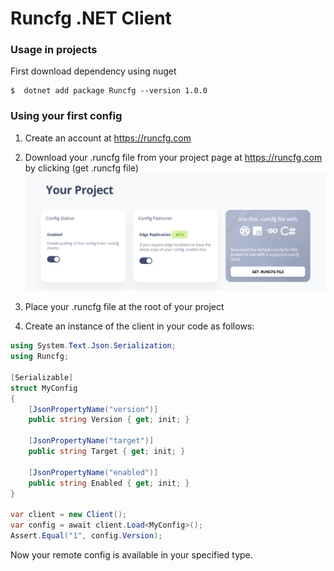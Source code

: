 # Runcfg .NET Client

### Usage in projects

First download dependency using nuget
```shell
$  dotnet add package Runcfg --version 1.0.0
```

### Using your first config

1. Create an account at https://runcfg.com
2. Download your .runcfg file from your project page at https://runcfg.com by clicking (get .runcfg file)
![runcfg.PNG](runcfg.PNG)

3. Place your .runcfg file at the root of your project
4. Create an instance of the client in your code as follows:

```csharp
using System.Text.Json.Serialization;
using Runcfg;

[Serializable]
struct MyConfig
{
    [JsonPropertyName("version")]
    public string Version { get; init; }
    
    [JsonPropertyName("target")]
    public string Target { get; init; }
    
    [JsonPropertyName("enabled")]
    public string Enabled { get; init; }
} 

var client = new Client();
var config = await client.Load<MyConfig>();
Assert.Equal("1", config.Version);
```

Now your remote config is available in your specified type.